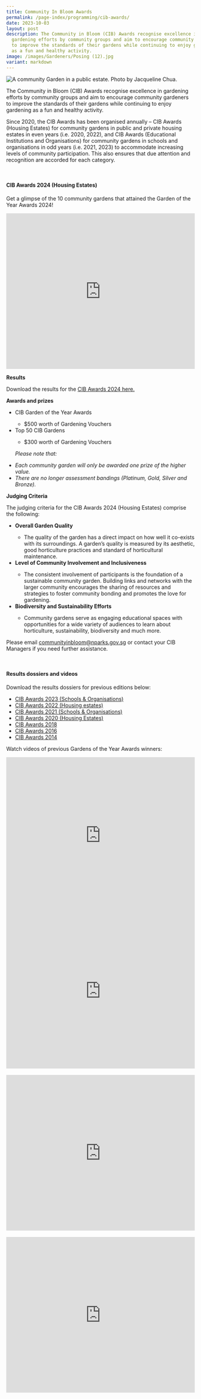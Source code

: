 ```yaml
---
title: Community In Bloom Awards
permalink: /page-index/programming/cib-awards/
date: 2023-10-03
layout: post
description: The Community in Bloom (CIB) Awards recognise excellence in
  gardening efforts by community groups and aim to encourage community gardeners
  to improve the standards of their gardens while continuing to enjoy gardening
  as a fun and healthy activity.
image: /images/Gardeners/Posing (12).jpg
variant: markdown
---
```

<section>
	<img title="A community Garden in a public estate. Photo by Jacqueline Chua." src="/images/Garden%20design/GardenOfLove_JacChua.jpg">
	<p>The Community in Bloom (CIB) Awards recognise excellence in gardening efforts by community groups and aim to encourage community gardeners to improve the standards of their gardens while continuing to enjoy gardening as a fun and healthy activity.</p>
	<p>Since 2020, the CIB Awards has been organised annually – CIB Awards (Housing Estates) for community gardens in public and private housing estates in even years (i.e. 2020, 2022), and CIB Awards (Educational Institutions and Organisations) for community gardens in schools and organisations in odd years (i.e. 2021, 2023) to accommodate increasing levels of community participation. This also ensures that due attention and recognition are accorded for each category.</p>
	<br>
</section>

<section>
	<h4>CIB Awards 2024 (Housing Estates)</h4>
	<p>Get a glimpse of the 10 community gardens that attained the Garden of the Year Awards 2024!</p>
	<iframe width="100%" height="415" src="https://www.youtube.com/embed/ButAtHNoA6w?si=VDPgigaRNFhDd80_" title="YouTube video player" frameborder="0" allow="accelerometer; autoplay; clipboard-write; encrypted-media; gyroscope; picture-in-picture; web-share" allowfullscreen=""></iframe>
	<p><b>Results</b></p>
	<p>Download the results for the <a href="https://go.gov.sg/ciba2024-results-dossier">CIB Awards 2024 here.</a></p>
	<p><b>Awards and prizes</b></p>
	<ul>
		<li>CIB Garden of the Year Awards</li>
		<ul>
			<li>$500 worth of Gardening Vouchers</li>
		</ul>
		<li>Top 50 CIB Gardens</li>
		<ul>
			<li>$300 worth of Gardening Vouchers</li>
		</ul>	
		<p><i>Please note that:</i></p>
		<li><i>Each community garden will only be awarded one prize of the higher value.</i></li>
		<li><i>There are no longer assessment bandings (Platinum, Gold, Silver and Bronze).</i></li>
</ul>	
	<p><b>Judging Criteria</b></p>
	<p>The judging criteria for the CIB Awards 2024 (Housing Estates) comprise the following:</p>
	<ul>
		<li><b>Overall Garden Quality</b></li>
		<ul>
			<li>The quality of the garden has a direct impact on how well it co-exists with its surroundings. A garden’s quality is measured by its aesthetic, good horticulture practices and standard of horticultural maintenance.</li>
		</ul>
		<li><b>Level of Community Involvement and Inclusiveness</b></li>
		<ul>
			<li>The consistent involvement of participants is the foundation of a sustainable community garden. Building links and networks with the larger community encourages the sharing of resources and strategies to foster community bonding and promotes the love for gardening.</li>
		</ul>
		<li><b>Biodiversity and Sustainability Efforts</b></li>
		<ul>
			<li>Community gardens serve as engaging educational spaces with opportunities for a wide variety of audiences to learn about horticulture, sustainability, biodiversity and much more. <p></p></li></ul>
	</ul>
	<p>Please email <a href="mailto:communityinbloom@nparks.gov.sg">communityinbloom@nparks.gov.sg</a> or contact your CIB Managers if you need further assistance. </p>
	</section>
<br>
<section>
	<h4>Results dossiers and videos</h4>
	<p>Download the results dossiers for previous editions below:</p>
	<ul>
		<li><a href="https://go.gov.sg/ciba2023-results-dossier">CIB Awards 2023 (Schools &amp; Organisations)</a></li>
			<li><a href="https://go.gov.sg/ciba2022-results-dossier">CIB Awards 2022 (Housing estates)</a></li>
		<li><a href="https://go.gov.sg/ciba2021-results-dossier">CIB Awards 2021 (Schools &amp; Organisations)</a></li> 
		<li><a href="https://go.gov.sg/ciba2020-results-dossier">CIB Awards 2020 (Housing Estates)</a></li>
		<li><a href="https://go.gov.sg/ciba2018-results-dossier">CIB Awards 2018</a></li>
		<li><a href="https://go.gov.sg/ciba2016-results-dossier">CIB Awards 2016</a></li>
		<li><a href="https://go.gov.sg/ciba2014-results-dossier">CIB Awards 2014</a></li>
	</ul>
	<p>Watch videos of previous Gardens of the Year Awards winners:</p>
		<iframe width="100%" height="415" src="https://www.youtube.com/embed/rRkCP-nlMtM?si=-MQl0qtHxnB5uLyh" title="YouTube video player" frameborder="0" allow="accelerometer; autoplay; clipboard-write; encrypted-media; gyroscope; picture-in-picture; web-share" allowfullscreen=""></iframe>	<br>
	<iframe width="100%" height="415" src="https://www.youtube.com/embed/jB1WD0su6oU?si=TY3EsdD3dEmV3Vpu" title="YouTube video player" frameborder="0" allow="accelerometer; autoplay; clipboard-write; encrypted-media; gyroscope; picture-in-picture; web-share" allowfullscreen=""></iframe>	<br>
	<br>
	<iframe width="100%" height="415" src="https://www.youtube.com/embed/aj8Wb3wyOmk?si=JhTV-2y9NjNEB1jf" title="YouTube video player" frameborder="0" allow="accelerometer; autoplay; clipboard-write; encrypted-media; gyroscope; picture-in-picture; web-share" allowfullscreen=""></iframe>	<br>
	<br>
	<iframe width="100%" height="415" src="https://www.youtube.com/embed/epChDGLSbRA?si=fTAYigvkc80AV8k1" title="YouTube video player" frameborder="0" allow="accelerometer; autoplay; clipboard-write; encrypted-media; gyroscope; picture-in-picture; web-share" allowfullscreen=""></iframe>	<br>
	<br>
</section>